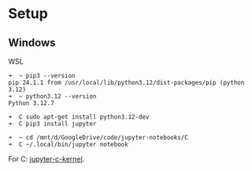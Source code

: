 # Setup

## Windows

WSL
```shell
➜  ~ pip3 --version
pip 24.1.1 from /usr/local/lib/python3.12/dist-packages/pip (python 3.12)
➜  ~ python3.12 --version
Python 3.12.7

➜  C sudo apt-get install python3.12-dev
➜  C pip3 install jupyter

➜  ~ cd /mnt/d/GoogleDrive/code/jupyter-notebooks/C
➜  C ~/.local/bin/jupyter notebook
```


For C: [jupyter-c-kernel](./_jupyter-c-kernel.ipynb).
